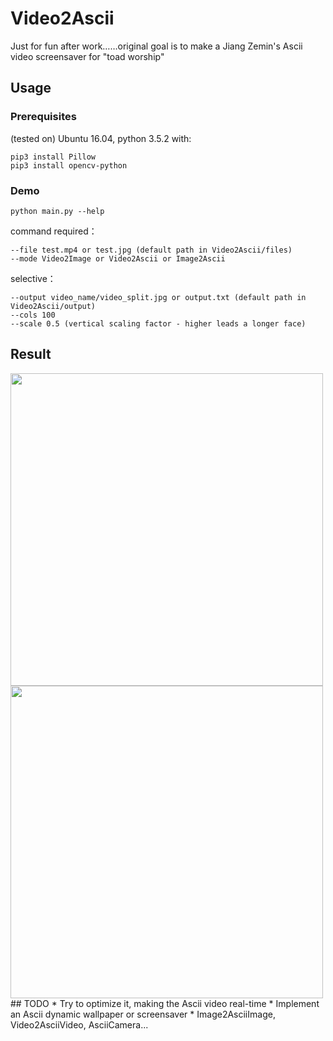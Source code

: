 # Video2Ascii
Just for fun after work……original goal is to make a Jiang Zemin's Ascii video screensaver for "toad worship"
## Usage
### Prerequisites
(tested on) Ubuntu 16.04, python 3.5.2 with:
```
pip3 install Pillow  
pip3 install opencv-python
```
### Demo
```
python main.py --help
```
command required：
```  
--file test.mp4 or test.jpg (default path in Video2Ascii/files)  
--mode Video2Image or Video2Ascii or Image2Ascii
```
selective：  
```
--output video_name/video_split.jpg or output.txt (default path in Video2Ascii/output)  
--cols 100  
--scale 0.5 (vertical scaling factor - higher leads a longer face)  
```
## Result
<img src="https://user-images.githubusercontent.com/26578566/44344356-1e603680-a4c3-11e8-8893-372fd4162880.png" width="500">

<img src="https://user-images.githubusercontent.com/26578566/44344470-59626a00-a4c3-11e8-9f34-f4639396edf2.gif" width="500">
## TODO
* Try to optimize it, making the Ascii video real-time
* Implement an Ascii dynamic wallpaper or screensaver
* Image2AsciiImage, Video2AsciiVideo, AsciiCamera...
